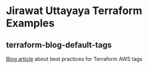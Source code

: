 # Jirawat Uttayaya Terraform Examples

## terraform-blog-default-tags
[Blog article](terraform-blog-default-tags/README.md) about best practices for Terraform AWS tags

